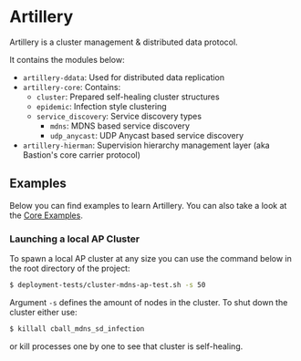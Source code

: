 Artillery
============

Artillery is a cluster management & distributed data protocol.

It contains the modules below:
* `artillery-ddata`: Used for distributed data replication
* `artillery-core`: Contains:
    * `cluster`: Prepared self-healing cluster structures
    * `epidemic`: Infection style clustering
    * `service_discovery`: Service discovery types
        * `mdns`: MDNS based service discovery
        * `udp_anycast`: UDP Anycast based service discovery 
* `artillery-hierman`: Supervision hierarchy management layer (aka Bastion's core carrier protocol)

## Examples
Below you can find examples to learn Artillery.
You can also take a look at the [Core Examples](https://github.com/bastion-rs/artillery/tree/master/artillery-core/examples).

### Launching a local AP Cluster
To spawn a local AP cluster at any size you can use the command below in the root directory of the project:
```bash
$ deployment-tests/cluster-mdns-ap-test.sh -s 50
```

Argument `-s` defines the amount of nodes in the cluster.
To shut down the cluster either use:
```bash
$ killall cball_mdns_sd_infection
```
or kill processes one by one to see that cluster is self-healing.
